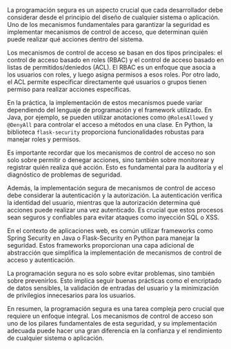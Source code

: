 La programación segura es un aspecto crucial que cada desarrollador debe considerar desde el principio del diseño de cualquier sistema o aplicación. Uno de los mecanismos fundamentales para garantizar la seguridad es implementar mecanismos de control de acceso, que determinan quién puede realizar qué acciones dentro del sistema.

Los mecanismos de control de acceso se basan en dos tipos principales: el control de acceso basado en roles (RBAC) y el control de acceso basado en listas de permitidos/deniedos (ACL). El RBAC es un enfoque que asocia a los usuarios con roles, y luego asigna permisos a esos roles. Por otro lado, el ACL permite especificar directamente qué usuarios o grupos tienen permiso para realizar acciones específicas.

En la práctica, la implementación de estos mecanismos puede variar dependiendo del lenguaje de programación y el framework utilizado. En Java, por ejemplo, se pueden utilizar anotaciones como `@RolesAllowed` y `@DenyAll` para controlar el acceso a métodos en una clase. En Python, la biblioteca `flask-security` proporciona funcionalidades robustas para manejar roles y permisos.

Es importante recordar que los mecanismos de control de acceso no son solo sobre permitir o denegar acciones, sino también sobre monitorear y registrar quién realiza qué acción. Esto es fundamental para la auditoría y el diagnóstico de problemas de seguridad.

Además, la implementación segura de mecanismos de control de acceso debe considerar la autenticación y la autorización. La autenticación verifica la identidad del usuario, mientras que la autorización determina qué acciones puede realizar una vez autenticado. Es crucial que estos procesos sean seguros y confiables para evitar ataques como inyección SQL o XSS.

En el contexto de aplicaciones web, es común utilizar frameworks como Spring Security en Java o Flask-Security en Python para manejar la seguridad. Estos frameworks proporcionan una capa adicional de abstracción que simplifica la implementación de mecanismos de control de acceso y autenticación.

La programación segura no es solo sobre evitar problemas, sino también sobre prevenirlos. Esto implica seguir buenas prácticas como el encriptado de datos sensibles, la validación de entradas del usuario y la minimización de privilegios innecesarios para los usuarios.

En resumen, la programación segura es una tarea compleja pero crucial que requiere un enfoque integral. Los mecanismos de control de acceso son uno de los pilares fundamentales de esta seguridad, y su implementación adecuada puede hacer una gran diferencia en la confianza y el rendimiento de cualquier sistema o aplicación.

